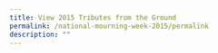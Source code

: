 ```yaml
---
title: View 2015 Tributes from the Ground
permalink: /national-mourning-week-2015/permalink
description: ""
---
```

